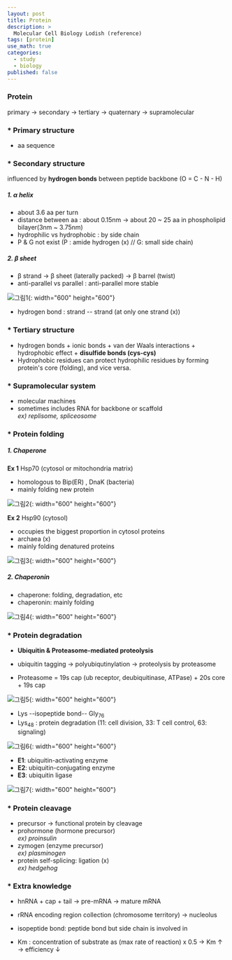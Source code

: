 ```yaml
---
layout: post
title: Protein
description: >
  Molecular Cell Biology Lodish (reference)
tags: [protein]
use_math: true
categories:
  - study
  - biology
published: false
---
```

### Protein
primary -> secondary -> tertiary -> quaternary -> supramolecular

### * Primary structure
* aa sequence

### * Secondary structure
influenced by **hydrogen bonds** between peptide backbone (O = C - N - H)

##### 1. α helix
* about 3.6 aa per turn
* distance between aa : about 0.15nm
-> about 20 ~ 25 aa in phospholipid bilayer(3nm ~ 3.75nm)
* hydrophilic vs hydrophobic : by side chain
* P & G not exist (P : amide hydrogen (x) // G: small side chain)

##### 2. β sheet
* β strand -> β sheet (laterally packed) -> β barrel (twist)
* anti-parallel vs parallel : anti-parallel more stable

![그림1](https://github.com/hyun-jin891/hyun-jin891.github.io/blob/master/assets/img/7.PNG?raw=true){: width="600" height="600"}

* hydrogen bond : strand -- strand (at only one strand (x))

### * Tertiary structure
* hydrogen bonds + ionic bonds + van der Waals interactions + hydrophobic effect + **disulfide bonds (cys-cys)**
* Hydrophobic residues can protect hydrophilic residues by forming protein's core (folding), and vice versa.

### * Supramolecular system
* molecular machines
* sometimes includes RNA for backbone or scaffold <br>
*ex) replisome, spliceosome*

### * Protein folding
##### 1. Chaperone
**Ex 1** Hsp70 (cytosol or mitochondria matrix)
* homologous to Bip(ER) , DnaK (bacteria)
* mainly folding new protein

![그림2](https://github.com/hyun-jin891/hyun-jin891.github.io/blob/master/assets/img/8.PNG?raw=true){: width="600" height="600"}

**Ex 2** Hsp90 (cytosol)
* occupies the biggest proportion in cytosol proteins
* archaea (x)
* mainly folding denatured proteins

![그림3](https://github.com/hyun-jin891/hyun-jin891.github.io/blob/master/assets/img/9.PNG?raw=true){: width="600" height="600"}

##### 2. Chaperonin
* chaperone: folding, degradation, etc
* chaperonin: mainly folding

![그림4](https://github.com/hyun-jin891/hyun-jin891.github.io/blob/master/assets/img/10.PNG?raw=true){: width="600" height="600"}

### * Protein degradation
* **Ubiquitin & Proteasome-mediated proteolysis**
* ubiquitin tagging -> polyubiqutinylation -> proteolysis by proteasome

* Proteasome = 19s cap (ub receptor, deubiquitinase, ATPase) + 20s core + 19s cap

![그림5](https://github.com/hyun-jin891/hyun-jin891.github.io/blob/master/assets/img/11.PNG?raw=true){: width="600" height="600"}

* Lys --isopeptide bond-- Gly<sub>76</sub>
* Lys<sub>48</sub> : protein degradation (11: cell division, 33: T cell control, 63: signaling)

![그림6](https://github.com/hyun-jin891/hyun-jin891.github.io/blob/master/assets/img/12.PNG?raw=true){: width="600" height="600"}

* **E1**: ubiquitin-activating enzyme
* **E2**: ubiquitin-conjugating enzyme
* **E3**: ubiquitin ligase

![그림7](https://github.com/hyun-jin891/hyun-jin891.github.io/blob/master/assets/img/13.PNG?raw=true){: width="600" height="600"}

### * Protein cleavage
* precursor -> functional protein by cleavage
* prohormone (hormone precursor) <br> *ex) proinsulin*
* zymogen (enzyme precursor) <br> *ex) plasminogen*
* protein self-splicing: ligation (x) <br>
*ex) hedgehog*

### * Extra knowledge
* hnRNA + cap + tail -> pre-mRNA -> mature mRNA
* rRNA encoding region collection (chromosome territory)
-> nucleolus

* isopeptide bond: peptide bond but side chain is involved in

* Km : concentration of substrate as (max rate of reaction) x 0.5
-> Km ↑ → efficiency ↓

